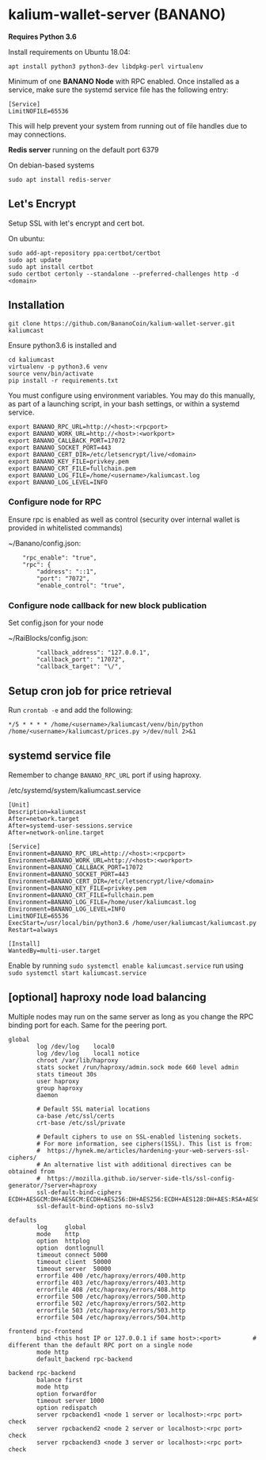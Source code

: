 # kalium-wallet-server (BANANO)

**Requires Python 3.6**

Install requirements on Ubuntu 18.04:
```
apt install python3 python3-dev libdpkg-perl virtualenv
```

Minimum of one **BANANO Node** with RPC enabled.
Once installed as a service, make sure the systemd service file has the following entry:
```
[Service]
LimitNOFILE=65536
```
This will help prevent your system from running out of file handles due to may connections.

**Redis server** running on the default port 6379

On debian-based systems
```
sudo apt install redis-server
```

## Let's Encrypt
Setup SSL with let's encrypt and cert bot.

On ubuntu:

```
sudo add-apt-repository ppa:certbot/certbot
sudo apt update
sudo apt install certbot
sudo certbot certonly --standalone --preferred-challenges http -d <domain>
```

## Installation
```git clone https://github.com/BananoCoin/kalium-wallet-server.git kaliumcast```

Ensure python3.6 is installed and
```
cd kaliumcast
virtualenv -p python3.6 venv
source venv/bin/activate
pip install -r requirements.txt
```

You must configure using environment variables. You may do this manually, as part of a launching script, in your bash settings, or within a systemd service.
```
export BANANO_RPC_URL=http://<host>:<rpcport>
export BANANO_WORK_URL=http://<host>:<workport>
export BANANO_CALLBACK_PORT=17072
export BANANO_SOCKET_PORT=443
export BANANO_CERT_DIR=/etc/letsencrypt/live/<domain>
export BANANO_KEY_FILE=privkey.pem
export BANANO_CRT_FILE=fullchain.pem
export BANANO_LOG_FILE=/home/<username>/kaliumcast.log
export BANANO_LOG_LEVEL=INFO
```
### Configure node for RPC
Ensure rpc is enabled as well as control (security over internal wallet is provided in whitelisted commands)

~/Banano/config.json:
```
    "rpc_enable": "true",
    "rpc": {
        "address": "::1",
        "port": "7072",
        "enable_control": "true",
```


### Configure node callback for new block publication
Set config.json for your node

~/RaiBlocks/config.json:
```
        "callback_address": "127.0.0.1",
        "callback_port": "17072",
        "callback_target": "\/",
```

## Setup cron job for price retrieval

Run ```crontab -e``` and add the following:
```
*/5 * * * * /home/<username>/kaliumcast/venv/bin/python /home/<username>/kaliumcast/prices.py >/dev/null 2>&1
```

## systemd service file
Remember to change ```BANANO_RPC_URL``` port if using haproxy.

/etc/systemd/system/kaliumcast.service
```
[Unit]
Description=kaliumcast
After=network.target
After=systemd-user-sessions.service
After=network-online.target

[Service]
Environment=BANANO_RPC_URL=http://<host>:<rpcport>
Environment=BANANO_WORK_URL=http://<host>:<workport>
Environment=BANANO_CALLBACK_PORT=17072
Environment=BANANO_SOCKET_PORT=443
Environment=BANANO_CERT_DIR=/etc/letsencrypt/live/<domain>
Environment=BANANO_KEY_FILE=privkey.pem
Environment=BANANO_CRT_FILE=fullchain.pem
Environment=BANANO_LOG_FILE=/home/user/kaliumcast.log
Environment=BANANO_LOG_LEVEL=INFO
LimitNOFILE=65536
ExecStart=/usr/local/bin/python3.6 /home/user/kaliumcast/kaliumcast.py
Restart=always

[Install]
WantedBy=multi-user.target
```
Enable by running ```sudo systemctl enable kaliumcast.service``` run using ```sudo systemctl start kaliumcast.service```

## [optional] haproxy node load balancing
Multiple nodes may run on the same server as long as you change the RPC binding port for each. Same for the peering port.
```
global
        log /dev/log    local0
        log /dev/log    local1 notice
        chroot /var/lib/haproxy
        stats socket /run/haproxy/admin.sock mode 660 level admin
        stats timeout 30s
        user haproxy
        group haproxy
        daemon

        # Default SSL material locations
        ca-base /etc/ssl/certs
        crt-base /etc/ssl/private

        # Default ciphers to use on SSL-enabled listening sockets.
        # For more information, see ciphers(1SSL). This list is from:
        #  https://hynek.me/articles/hardening-your-web-servers-ssl-ciphers/
        # An alternative list with additional directives can be obtained from
        #  https://mozilla.github.io/server-side-tls/ssl-config-generator/?server=haproxy
        ssl-default-bind-ciphers ECDH+AESGCM:DH+AESGCM:ECDH+AES256:DH+AES256:ECDH+AES128:DH+AES:RSA+AESGCM:RSA+AES:!aNULL:!MD5:!DSS
        ssl-default-bind-options no-sslv3

defaults
        log     global
        mode    http
        option  httplog
        option  dontlognull
        timeout connect 5000
        timeout client  50000
        timeout server  50000
        errorfile 400 /etc/haproxy/errors/400.http
        errorfile 403 /etc/haproxy/errors/403.http
        errorfile 408 /etc/haproxy/errors/408.http
        errorfile 500 /etc/haproxy/errors/500.http
        errorfile 502 /etc/haproxy/errors/502.http
        errorfile 503 /etc/haproxy/errors/503.http
        errorfile 504 /etc/haproxy/errors/504.http

frontend rpc-frontend
        bind <this host IP or 127.0.0.1 if same host>:<port>         # different than the default RPC port on a single node
        mode http
        default_backend rpc-backend
        
backend rpc-backend
        balance first
        mode http
        option forwardfor
        timeout server 1000
        option redispatch
        server rpcbackend1 <node 1 server or localhost>:<rpc port> check
        server rpcbackend2 <node 2 server or localhost>:<rpc port> check
        server rpcbackend3 <node 3 server or localhost>:<rpc port> check
```
